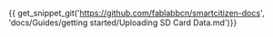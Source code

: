 {{ get_snippet_git('https://github.com/fablabbcn/smartcitizen-docs', 'docs/Guides/getting started/Uploading SD Card Data.md')}}
